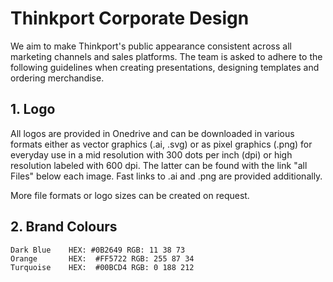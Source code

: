 # Thinkport Corporate Design

We aim to make Thinkport's public appearance consistent across all marketing channels and sales platforms. The team is asked to adhere to the following guidelines when creating presentations, designing templates and ordering merchandise.

## 1. Logo

All logos are provided in Onedrive and can be downloaded in various formats either
as vector graphics (.ai, .svg) or as pixel graphics (.png) for everyday use in a
mid resolution with 300 dots per inch (dpi) or high resolution labeled with 600 dpi.
The latter can be found with the link "all Files" below each image. Fast links to
.ai and .png are provided additionally.

More file formats or logo sizes can be created on request.

## 2. Brand Colours

```plain
Dark Blue    HEX: #0B2649 RGB: 11 38 73
Orange       HEX:  #FF5722 RGB: 255 87 34
Turquoise    HEX:  #00BCD4 RGB: 0 188 212
```
